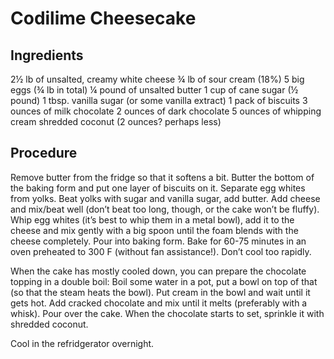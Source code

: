 Codilime Cheesecake
===================

Ingredients
-----------

2½ lb of unsalted, creamy white cheese
¾ lb of sour cream (18%)
5 big eggs (¾ lb in total)
¼ pound of unsalted butter
1 cup of cane sugar (½ pound)
1 tbsp. vanilla sugar (or some vanilla extract)
1 pack of biscuits
3 ounces of milk chocolate
2 ounces of dark chocolate
5 ounces of whipping cream
shredded coconut (2 ounces? perhaps less)

Procedure
---------

Remove butter from the fridge so that it softens a bit.
Butter the bottom of the baking form and put one layer of biscuits on it.
Separate egg whites from yolks.
Beat yolks with sugar and vanilla sugar, add butter.
Add cheese and mix/beat well (don’t beat too long, though, or the cake won’t be fluffy).
Whip egg whites (it’s best to whip them in a metal bowl), add it to the cheese and mix gently with a big spoon until the foam blends with the cheese completely. Pour into baking form.
Bake for 60-75 minutes in an oven preheated to 300 F (without fan assistance!).
Don’t cool too rapidly.

When the cake has mostly cooled down, you can prepare the chocolate topping in a double boil:
Boil some water in a pot, put a bowl on top of that (so that the steam heats the bowl).
Put cream in the bowl and wait until it gets hot.
Add cracked chocolate and mix until it melts (preferably with a whisk).
Pour over the cake.
When the chocolate starts to set, sprinkle it with shredded coconut.

Cool in the refridgerator overnight.

